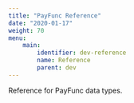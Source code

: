 ```yaml
---
title: "PayFunc Reference"
date: "2020-01-17"
weight: 70
menu: 
    main:
        identifier: dev-reference
        name: Reference
        parent: dev
---
```

Reference for PayFunc data types.
